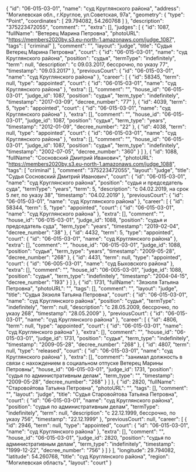{
    "id": "06-015-03-01",
    "name": "суд Круглянского района",
    "address": "Могилевская обл., г.Круглое, ул.Советская, 97а",
    "geometry": {
        "type": "Point",
        "coordinates": [
            29.794082,
            54.260768
        ]
    },
    "description": "375223472055",
    "comment": "",
    "extra": [],
    "judges": [
        {
            "id": 1087,
            "fullName": "Ветерец Марина Петровна",
            "photoURL": "https://members2020by.s3.eu-north-1.amazonaws.com/judge_1087",
            "tags": [
                "criminal"
            ],
            "comment": "",
            "layout": "judge",
            "title": "Судья Ветерец Марина Петровна",
            "court": {
                "id": "06-015-03-01",
                "name": "суд Круглянского района",
                "position": "судья",
                "termType": "indefinitely",
                "term": null,
                "description": "c 09.03.2017, бессрочно, по указу 77",
                "timestamp": "09.03.2017"
            },
            "previousCourt": {
                "id": "06-015-03-01",
                "name": "суд Круглянского района"
            },
            "career": [
                {
                    "id": 58345,
                    "term": null,
                    "type": "appointed",
                    "court": {
                        "id": "06-015-03-01",
                        "name": "суд Круглянского района"
                    },
                    "extra": [],
                    "comment": "",
                    "house_id": "06-015-03-01",
                    "judge_id": 1087,
                    "position": "судья",
                    "term_type": "indefinitely",
                    "timestamp": "2017-03-09",
                    "decree_number": "77"
                },
                {
                    "id": 4039,
                    "term": 5,
                    "type": "appointed",
                    "court": {
                        "id": "06-015-03-01",
                        "name": "суд Круглянского района"
                    },
                    "extra": [],
                    "comment": "",
                    "house_id": "06-015-03-01",
                    "judge_id": 1087,
                    "position": "судья",
                    "term_type": "years",
                    "timestamp": "2012-01-09",
                    "decree_number": "22"
                },
                {
                    "id": 4038,
                    "term": null,
                    "type": "appointed",
                    "court": {
                        "id": "06-015-03-01",
                        "name": "суд Круглянского района"
                    },
                    "extra": [],
                    "comment": "",
                    "house_id": "06-015-03-01",
                    "judge_id": 1087,
                    "position": "судья",
                    "term_type": "indefinitely",
                    "timestamp": "2002-07-05",
                    "decree_number": "360"
                }
            ]
        },
        {
            "id": 1088,
            "fullName": "Сосновский Дмитрий Иванович",
            "photoURL": "https://members2020by.s3.eu-north-1.amazonaws.com/judge_1088",
            "tags": [
                "criminal"
            ],
            "comment": "375223472055",
            "layout": "judge",
            "title": "Судья Сосновский Дмитрий Иванович",
            "court": {
                "id": "06-015-03-01",
                "name": "суд Круглянского района",
                "position": "судья и председатель суда",
                "termType": "years",
                "term": 5,
                "description": "c 04.02.2019, на срок 5 лет, по указу 38",
                "timestamp": "04.02.2019"
            },
            "previousCourt": {
                "id": "06-015-03-01",
                "name": "суд Круглянского района"
            },
            "career": [
                {
                    "id": 58344,
                    "term": 5,
                    "type": "appointed",
                    "court": {
                        "id": "06-015-03-01",
                        "name": "суд Круглянского района"
                    },
                    "extra": [],
                    "comment": "",
                    "house_id": "06-015-03-01",
                    "judge_id": 1088,
                    "position": "судья и председатель суда",
                    "term_type": "years",
                    "timestamp": "2019-02-04",
                    "decree_number": "38"
                },
                {
                    "id": 4432,
                    "term": 5,
                    "type": "appointed",
                    "court": {
                        "id": "06-015-03-01",
                        "name": "суд Круглянского района"
                    },
                    "extra": [],
                    "comment": "",
                    "house_id": "06-015-03-01",
                    "judge_id": 1088,
                    "position": "судья",
                    "term_type": "years",
                    "timestamp": "2009-05-28",
                    "decree_number": "268"
                },
                {
                    "id": 4431,
                    "term": null,
                    "type": "appointed",
                    "court": {
                        "id": "06-005-03-01",
                        "name": "суд Быховского района"
                    },
                    "extra": [],
                    "comment": "",
                    "house_id": "06-005-03-01",
                    "judge_id": 1088,
                    "position": "судья",
                    "term_type": "indefinitely",
                    "timestamp": "2004-04-15",
                    "decree_number": "193"
                }
            ]
        },
        {
            "id": 1731,
            "fullName": "Зязюля Татьяна Петровна",
            "photoURL": "",
            "tags": [],
            "comment": "",
            "layout": "judge",
            "title": "Судья Зязюля Татьяна Петровна",
            "court": {
                "id": "06-015-03-01",
                "name": "суд Круглянского района",
                "position": "судья",
                "termType": "indefinitely",
                "term": null,
                "description": "c 28.05.2009, бессрочно, по указу 268",
                "timestamp": "28.05.2009"
            },
            "previousCourt": {
                "id": "06-015-03-01",
                "name": "суд Круглянского района"
            },
            "career": [
                {
                    "id": 4806,
                    "term": null,
                    "type": "appointed",
                    "court": {
                        "id": "06-015-03-01",
                        "name": "суд Круглянского района"
                    },
                    "extra": [],
                    "comment": "",
                    "house_id": "06-015-03-01",
                    "judge_id": 1731,
                    "position": "судья",
                    "term_type": "indefinitely",
                    "timestamp": "2009-05-28",
                    "decree_number": "268"
                },
                {
                    "id": 4807,
                    "term": null,
                    "type": "released",
                    "court": {
                        "id": "06-015-03-01",
                        "name": "суд Круглянского района"
                    },
                    "extra": [],
                    "comment": "занимал должность в связи с нахождением в социальном отпуске Ветерец Марины Петровны",
                    "house_id": "06-015-03-01",
                    "judge_id": 1731,
                    "position": "судья по административным делам",
                    "term_type": "",
                    "timestamp": "2009-05-28",
                    "decree_number": "268"
                }
            ]
        },
        {
            "id": 2820,
            "fullName": "Старовойтова Татьяна Петровна",
            "photoURL": "",
            "tags": [],
            "comment": "",
            "layout": "judge",
            "title": "Судья Старовойтова Татьяна Петровна",
            "court": {
                "id": "06-015-03-01",
                "name": "суд Круглянского района",
                "position": "судья по административным делам",
                "termType": "indefinitely",
                "term": null,
                "description": "c 22.12.1999, бессрочно, по указу 756",
                "timestamp": "22.12.1999"
            },
            "previousCourt": null,
            "career": [
                {
                    "id": 2946,
                    "term": null,
                    "type": "appointed",
                    "court": {
                        "id": "06-015-03-01",
                        "name": "суд Круглянского района"
                    },
                    "extra": [],
                    "comment": "",
                    "house_id": "06-015-03-01",
                    "judge_id": 2820,
                    "position": "судья по административным делам",
                    "term_type": "indefinitely",
                    "timestamp": "1999-12-22",
                    "decree_number": "756"
                }
            ]
        }
    ],
    "longitude": 29.794082,
    "latitude": 54.260768,
    "title": "суд Круглянского района",
    "region": "Могилевская область",
    "layout": "court"
}